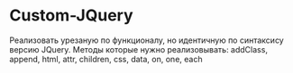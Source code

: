 # Custom-JQuery

Реализовать урезаную по функционалу, но идентичную по синтаксису версию JQuery.
Методы которые нужно реализовывать:
addClass, append, html, attr, children, css, data, on, one, each
